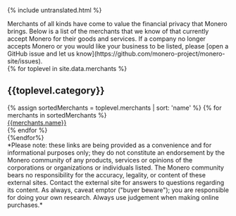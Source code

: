 {% include untranslated.html %}
<div markdown="1" class="text-center container description">
Merchants of all kinds have come to value the financial privacy that Monero brings. Below is a list of the merchants that we know of that currently accept Monero for their goods and services. If a company no longer accepts Monero or you would like your business to be listed, please [open a GitHub issue and let us know](https://github.com/monero-project/monero-site/issues).
</div>
<div class="merchants">
{% for toplevel in site.data.merchants %}
<div class="container full" id="{{toplevel.id}}">
       <div class="info-block">
        <h2>{{toplevel.category}}</h2>
        <div class="row">
            {% assign sortedMerchants = toplevel.merchants | sort: 'name' %}
            {% for merchants in sortedMerchants %}
            <div class="col-md-4 col-sm-6 col-xs-12">
                <a href="{{merchants.url}}">{{merchants.name}}</a>
            </div>
            {% endfor %}
        </div>
        </div>
</div>
{%endfor%}


</div>

<div markdown="1" class="text-center container description">
*Please note: these links are being provided as a convenience and for informational purposes only; they do not constitute an endorsement by the Monero community of any products, services or opinions of the corporations or organizations or individuals listed. The Monero community bears no responsibility for the accuracy, legality, or content of these external sites. Contact the external site for answers to questions regarding its content. As always, caveat emptor ("buyer beware"); you are responsible for doing your own research. Always use judgement when making online purchases.*
</div>
